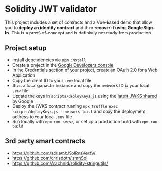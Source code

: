 # Solidity JWT validator

This project includes a set of contracts and a Vue-based demo that allow you to **deploy an identity contract** and then **recover it using Google Sign-In**. This is a proof-of-concept and is definitely not ready from production.

## Project setup

- Install dependencies via `npm install`
- Create a project in the [Google Developers console](https://console.developers.google.com/)
- In the Credentials section of your project, create an OAuth 2.0 for a Web Application
- Copy the client ID to your `.env` local file
- Start a local ganache instance and copy the network ID to your local `.env` file
- Update the keys in `scripts/deployKeys.js` using the [latest JWKS shared by Google](https://accounts.google.com/.well-known/openid-configuration)
- Deploy the JWKS contract running `npx truffle exec scripts/deployKeys.js --network local` and copy the deployment address to your local `.env` file
- Run locally with `npm run serve`, or set up a production build with `npm run build`

## 3rd party smart contracts

- https://github.com/adriamb/SolRsaVerify/
- https://github.com/chrisdotn/jsmnSol
- https://github.com/Arachnid/solidity-stringutils/